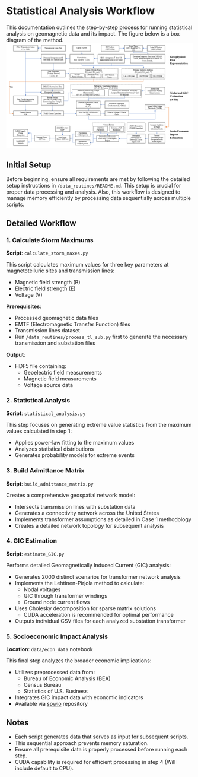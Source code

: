 # Statistical Analysis Workflow

This documentation outlines the step-by-step process for running statistical analysis on geomagnetic data and its impact. The figure below is a box diagram of the method.
![Method Box](./figures/method-box.png)


## Initial Setup
Before beginning, ensure all requirements are met by following the detailed setup instructions in `/data_routines/README.md`. This setup is crucial for proper data processing and analysis. Also, this workflow is designed to manage memory efficiently by processing data sequentially across multiple scripts.

## Detailed Workflow

### 1. Calculate Storm Maximums
**Script**: `calculate_storm_maxes.py`

This script calculates maximum values for three key parameters at magnetotelluric sites and transmission lines:
- Magnetic field strength (B)
- Electric field strength (E)
- Voltage (V)

**Prerequisites**:
- Processed geomagnetic data files
- EMTF (Electromagnetic Transfer Function) files
- Transmission lines dataset
- Run `/data_routines/process_tl_sub.py` first to generate the necessary transmission and substation files

**Output**:
- HDF5 file containing:
  - Geoelectric field measurements
  - Magnetic field measurements
  - Voltage source data

### 2. Statistical Analysis
**Script**: `statistical_analysis.py`

This step focuses on generating extreme value statistics from the maximum values calculated in step 1:
- Applies power-law fitting to the maximum values
- Analyzes statistical distributions
- Generates probability models for extreme events

### 3. Build Admittance Matrix
**Script**: `build_admittance_matrix.py`

Creates a comprehensive geospatial network model:
- Intersects transmission lines with substation data
- Generates a connectivity network across the United States
- Implements transformer assumptions as detailed in Case 1 methodology
- Creates a detailed network topology for subsequent analysis

### 4. GIC Estimation
**Script**: `estimate_GIC.py`

Performs detailed Geomagnetically Induced Current (GIC) analysis:
- Generates 2000 distinct scenarios for transformer network analysis
- Implements the Lehtinen-Pirjola method to calculate:
  - Nodal voltages
  - GIC through transformer windings
  - Ground node current flows
- Uses Cholesky decomposition for sparse matrix solutions
  - CUDA acceleration is recommended for optimal performance
- Outputs individual CSV files for each analyzed substation transformer

### 5. Socioeconomic Impact Analysis
**Location**: `data/econ_data` notebook

This final step analyzes the broader economic implications:
- Utilizes preprocessed data from:
  - Bureau of Economic Analysis (BEA)
  - Census Bureau
  - Statistics of U.S. Business
- Integrates GIC impact data with economic indicators
- Available via [spwio]() repository

## Notes
- Each script generates data that serves as input for subsequent scripts.
- This sequential approach prevents memory saturation.
- Ensure all prerequisite data is properly processed before running each step.
- CUDA capability is required for efficient processing in step 4 (Will include default to CPU).
